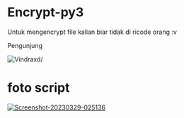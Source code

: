 # Encrypt-py3
Untuk mengencrypt file kalian biar tidak di ricode orang :v

Pengunjung 

<p align=left> <img src=https://komarev.com/ghpvc/?username=halokaasu alt=Vindraxd/> </p>

# foto script
<a href="https://ibb.co/nsKkP5M"><img src="https://i.ibb.co/d0HKmz4/Screenshot-20230329-025136.jpg" alt="Screenshot-20230329-025136" border="0"></a>
